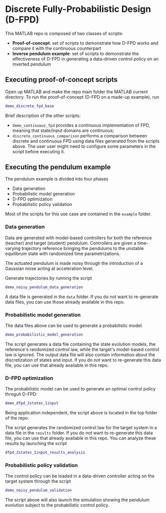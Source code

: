 # Discrete Fully-Probabilistic Design (D-FPD)

This MATLAB repo is composed of two classes of scripts:

* **Proof-of-concept**: set of scripts to demonstrate how D-FPD works and compare it with the continuous counterpart
* **Inverse pendulum example**: set of scripts to demonstrate the effectiveness of D-FPD in generating a data-driven control policy on an inverted pendulum

## Executing proof-of-concept scripts

Open up MATLAB and make the repo main folder the MATLAB current directory. To run the proof-of-concept (D-FPD on a made-up example), run

```matlab
demo_discrete_fpd_base
```

Brief description of the other scripts:

* `demo_continuous_fpd` provides a continuous implementation of FPD, meaning that state/input domains are continuous;
* `discrete_continuous_comparison` performs a comparison between discrete and continuous FPD using data files generated from the scripts above. The user user might need to configure some parameters in the script before executing it.

## Executing the pendulum example

The pendulum example is divided into four phases

* Data generation
* Probabilistic model generation
* D-FPD optimization
* Probabilistic policy validation

Most of the scripts for this use case are contained in the `example` folder.

### Data generation

Data are generated with model-based controllers for both the reference (teacher) and target (student) pendulum. Controllers are given a time-varying trajectory reference bringing the pendulums to the unstable equilibrum state with randomized time parametrizations.

The actuated pendulum is made noisy through the introduction of a Gaussian noise acting at acceleration level.

Generate trajectories by running the script

```matlab
demo_noisy_pendulum_data_generation
```

A data file is generated in the `data` folder. If you do not want to re-generate data files, you can use those already available in this repo.

### Probabilistic model generation

The data files above can be used to generate a probabilistic model:

```matlab
demo_probabilistic_model_generation
```

The script generates a data file containing the state evolution models, the reference's randomized control law, while the target's model-based control law is ignored. The output data file will also contain information about the discretization of states and input. If you do not want to re-generate this data file, you can use that already available in this repo.

### D-FPD optimization

The probabilistic model can be used to generate an optimal control policy throguh D-FPD:

```matlab
demo_dfpd_2states_1input
```

Being application independent, the script above is located in the top folder of the repo.

The script generates the randomized control law for the target system in a data file in the `results` folder. If you do not want to re-generate this data file, you can use that already available in this repo. You can analyze these results by launching the script

```matlab
dfpd_2states_1input_results_analysis
```

### Probabilistic policy validation

The control policy can be loaded in a data-driven controller acting on the target system through the script

```matlab
demo_noisy_pendulum_validation
```

The script above will also launch the simulation showing the pendulum evolution subject to the probabilistic control policy.
